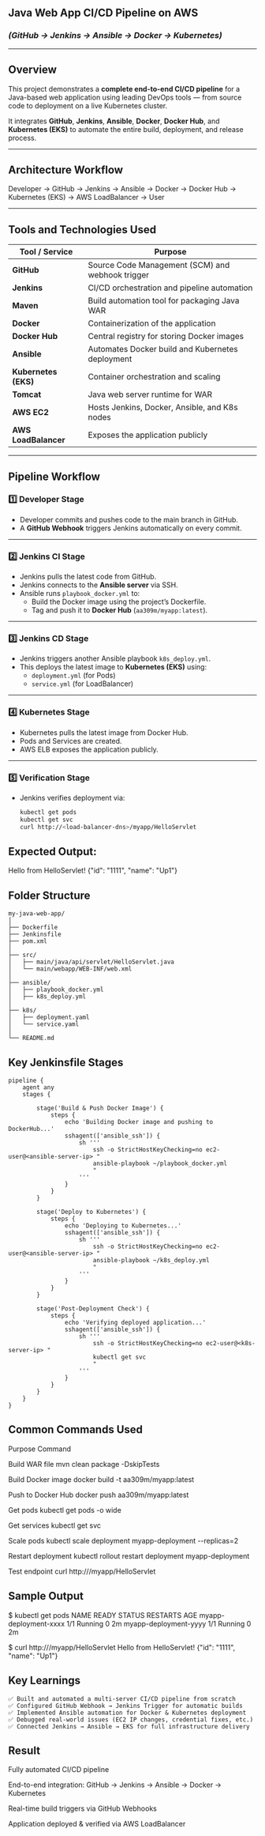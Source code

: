 ## Java Web App CI/CD Pipeline on AWS  
### *(GitHub → Jenkins → Ansible → Docker → Kubernetes)*

---

## Overview
This project demonstrates a **complete end-to-end CI/CD pipeline** for a Java-based web application using leading DevOps tools — from source code to deployment on a live Kubernetes cluster.

It integrates **GitHub**, **Jenkins**, **Ansible**, **Docker**, **Docker Hub**, and **Kubernetes (EKS)** to automate the entire build, deployment, and release process.

---

## Architecture Workflow

Developer → GitHub → Jenkins → Ansible → Docker → Docker Hub → Kubernetes (EKS) → AWS LoadBalancer → User

---

## Tools and Technologies Used

|Tool / Service  |Purpose |
|----------------|----------|
| **GitHub** | Source Code Management (SCM) and webhook trigger |
| **Jenkins** | CI/CD orchestration and pipeline automation |
| **Maven** | Build automation tool for packaging Java WAR |
| **Docker** | Containerization of the application |
| **Docker Hub** | Central registry for storing Docker images |
| **Ansible** | Automates Docker build and Kubernetes deployment |
| **Kubernetes (EKS)** | Container orchestration and scaling |
| **Tomcat** | Java web server runtime for WAR |
| **AWS EC2** | Hosts Jenkins, Docker, Ansible, and K8s nodes |
| **AWS LoadBalancer** | Exposes the application publicly |

---

## Pipeline Workflow

### 1️⃣ Developer Stage
- Developer commits and pushes code to the main branch in GitHub.  
- A **GitHub Webhook** triggers Jenkins automatically on every commit.

---

### 2️⃣ Jenkins CI Stage
- Jenkins pulls the latest code from GitHub.  
- Jenkins connects to the **Ansible server** via SSH.  
- Ansible runs `playbook_docker.yml` to:
  - Build the Docker image using the project’s Dockerfile.  
  - Tag and push it to **Docker Hub** (`aa309m/myapp:latest`).

---

### 3️⃣ Jenkins CD Stage
- Jenkins triggers another Ansible playbook `k8s_deploy.yml`.  
- This deploys the latest image to **Kubernetes (EKS)** using:
  - `deployment.yml` (for Pods)  
  - `service.yml` (for LoadBalancer)

---

### 4️⃣ Kubernetes Stage
- Kubernetes pulls the latest image from Docker Hub.  
- Pods and Services are created.  
- AWS ELB exposes the application publicly.

---

### 5️⃣ Verification Stage
- Jenkins verifies deployment via:
  ```bash
  kubectl get pods
  kubectl get svc
  curl http://<load-balancer-dns>/myapp/HelloServlet

## Expected Output:

Hello from HelloServlet!
{"id": "1111", "name": "Up1"}

## Folder Structure
```text
my-java-web-app/
│
├── Dockerfile
├── Jenkinsfile
├── pom.xml
│
├── src/
│   ├── main/java/api/servlet/HelloServlet.java
│   └── main/webapp/WEB-INF/web.xml
│
├── ansible/
│   ├── playbook_docker.yml
│   ├── k8s_deploy.yml
│
├── k8s/
│   ├── deployment.yaml
│   └── service.yaml
│
└── README.md
```
## Key Jenkinsfile Stages
```text
pipeline {
    agent any
    stages {

        stage('Build & Push Docker Image') {
            steps {
                echo 'Building Docker image and pushing to DockerHub...'
                sshagent(['ansible_ssh']) {
                    sh '''
                        ssh -o StrictHostKeyChecking=no ec2-user@<ansible-server-ip> "
                        ansible-playbook ~/playbook_docker.yml
                        "
                    '''
                }
            }
        }

        stage('Deploy to Kubernetes') {
            steps {
                echo 'Deploying to Kubernetes...'
                sshagent(['ansible_ssh']) {
                    sh '''
                        ssh -o StrictHostKeyChecking=no ec2-user@<ansible-server-ip> "
                        ansible-playbook ~/k8s_deploy.yml
                        "
                    '''
                }
            }
        }

        stage('Post-Deployment Check') {
            steps {
                echo 'Verifying deployed application...'
                sshagent(['ansible_ssh']) {
                    sh '''
                        ssh -o StrictHostKeyChecking=no ec2-user@<k8s-server-ip> "
                        kubectl get svc
                        "
                    '''
                }
            }
        }
    }
}
```
## Common Commands Used

Purpose	                       Command

Build WAR file	               mvn clean package -DskipTests

Build Docker image	           docker build -t aa309m/myapp:latest

Push to Docker Hub	           docker push aa309m/myapp:latest

Get pods	                     kubectl get pods -o wide

Get services	                 kubectl get svc

Scale pods	                   kubectl scale deployment myapp-deployment --replicas=2

Restart deployment	           kubectl rollout restart deployment myapp-deployment

Test endpoint	                 curl http://<load-balancer-dns>/myapp/HelloServlet

## Sample Output

$ kubectl get pods
NAME                       READY   STATUS    RESTARTS   AGE
myapp-deployment-xxxx      1/1     Running   0          2m
myapp-deployment-yyyy      1/1     Running   0          2m

$ curl http://<load-balancer-dns>/myapp/HelloServlet
Hello from HelloServlet!
{"id": "1111", "name": "Up1"}

## Key Learnings
```text
✅ Built and automated a multi-server CI/CD pipeline from scratch
✅ Configured GitHub Webhook → Jenkins Trigger for automatic builds
✅ Implemented Ansible automation for Docker & Kubernetes deployment
✅ Debugged real-world issues (EC2 IP changes, credential fixes, etc.)
✅ Connected Jenkins → Ansible → EKS for full infrastructure delivery
```
## Result

Fully automated CI/CD pipeline

End-to-end integration: GitHub → Jenkins → Ansible → Docker → Kubernetes

Real-time build triggers via GitHub Webhooks

Application deployed & verified via AWS LoadBalancer

